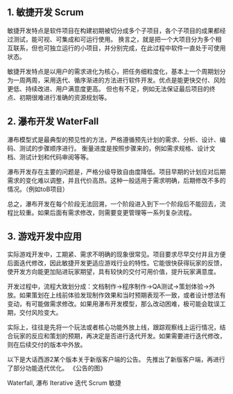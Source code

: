 ## 1. 敏捷开发 Scrum
敏捷开发特点是软件项目在构建初期被切分成多个子项目，各个子项目的成果都经过测试，能可视、可集成和可运行使用。
换言之，就是把一个大项目分为多个相互联系，但也可独立运行的小项目，并分别完成，在此过程中软件一直处于可使用状态。

敏捷开发特点是以用户的需求进化为核心，把任务细粒度化，基本上一个周期划分为一周两周，采用迭代、循序渐进的方法进行软件开发。优点是能更快交付、风险更低、持续改进、用户满意度更高。
但也有不足，例如无法保证最后项目的终点、初期很难进行准确的资源规划等。

## 2. 瀑布开发 WaterFall
瀑布模型式是最典型的预见性的方法，严格遵循预先计划的需求、分析、设计、编码、测试的步骤顺序进行。
衡量进度是按照步骤来的，例如需求规格、设计文档、测试计划和代码审阅等等。

瀑布开发存在主要的问题是，严格分级导致自由度降低。项目早期的计划应对后期需求的变化难以调整，并且代价高昂。这种一般适用于需求明确，后期修改不多的情况。（例如toB项目）

总之，瀑布开发在每个阶段无法回溯，一个阶段进入到下一个阶段后不能回去，流程比较重。如果后面有需求修改，则需要变更管理等一系列复杂流程。


## 3. 游戏开发中应用
实际游戏开发中，工期紧、需求不明确的现象很常见。项目要求尽早交付并且方便后面迭代修改，因此敏捷开发更适应游戏行业的特性。它能很快获得玩家的反馈，使开发方向能更加贴进玩家期望，具有较快的交付可用价值，提升玩家满意度。

开发过程中，流程大致划分成：文档制作->程序制作->QA测试->策划体验->外放。如果策划在上线前体验发现制作效果和当时预期表现不一致，或者设计想法有变动，有可能做需求修改。如果用瀑布开发模型，那么改动困难，极可能会耽误工期，交付风险变大。

实际上，往往是先将一个玩法或者核心功能外放上线，跟踪观察线上运行情况，结合玩家的反应和策划的预期，再决定是否进行迭代开发。如果需要进行迭代修改，则在后续交付的版本中外放。

以下是大话西游2某个版本关于新版客户端的公告。
先推出了新版客户端，再进行了部分功能迭代优化。
《公告的图》


Waterfall, 瀑布
Iterative 迭代
Scrum 敏捷
